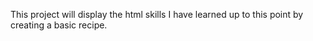 This project will display the html skills I have learned up to this point by creating a basic recipe.